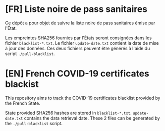[FR] Liste noire de pass sanitaires
====================================

Ce dépôt a pour objet de suivre la liste noire de pass sanitaires émise par l'État.

Les empreintes SHA256 fournies par l'États seront consignées dans les fichier `blacklist-*.txt`.
Le fichier `update-date.txt` contient la date de mise à jour des données.
Ces deux fichiers peuvent être générés à l'aide du script `./pull-blacklist`.

[EN] French COVID-19 certificates blackist
===========================================

This repository aims to track the COVID-19 certificates blacklist provided by the French State.

State provided SHA256 hashes are stored in `blacklist-*.txt`.
`update-date.txt` contains the data retrieval date.
These 2 files can be generated by the `./pull-blacklist` script.
